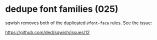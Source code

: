 # dedupe font families (025)

sqwish removes both of the duplicated `@font-face` rules. See the issue:

https://github.com/ded/sqwish/issues/12

